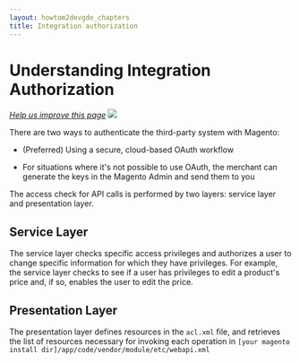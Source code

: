 ```yaml
---
layout: howtom2devgde_chapters
title: Integration authorization 
---
```


<h1 id="what-is-integration">Understanding Integration Authorization</h1>

<p><a href="{{ site.githuburl }}guides/v1.0/m2devgde/integration/integration-auth.md" target="_blank"><em>Help us improve this page</em></a>&nbsp;<img src="{{ site.baseurl }}common/images/newWindow.gif"/></p>

There are two ways to authenticate the third-party system with Magento:

*  (Preferred) Using a secure, cloud-based OAuth workflow

*  For situations where it's not possible to use OAuth, the merchant can generate the keys in the Magento Admin and send them to you

The access check for API calls is performed by two layers: service layer and presentation layer.

<h2 id="service-layer">Service Layer</h2>

The service layer checks specific access privileges and authorizes a user to change specific information for which they have privileges. For example, the service layer checks to see if a user has privileges to edit a product's price and, if so, enables the user to edit the price.

<h2 id="presentation-layer">Presentation Layer</h2>

The presentation layer defines resources in the `acl.xml` file, and retrieves the list of resources necessary for invoking each operation in `[your magento install dir]/app/code/vendor/module/etc/webapi.xml`

<script src="https://gist.github.com/xcomSteveJohnson/9750491.js"></script>


